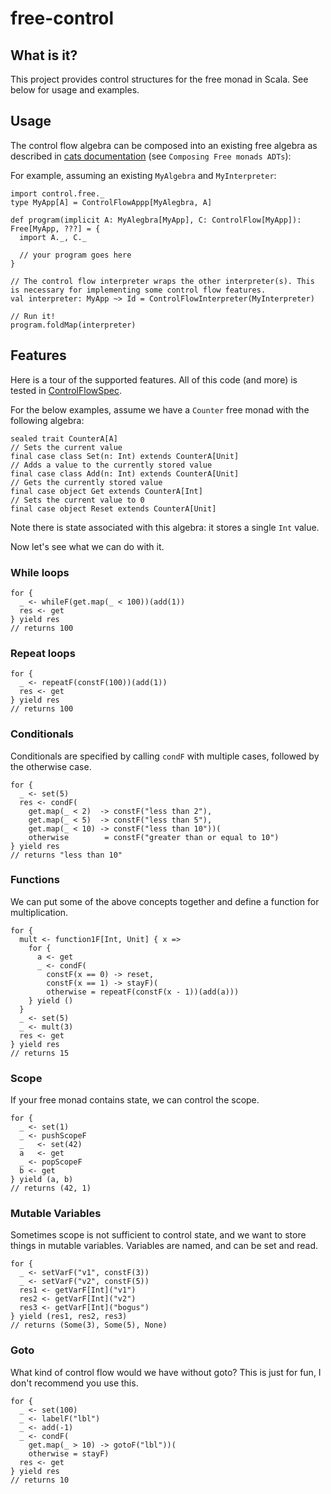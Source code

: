 # free-control

## What is it?

This project provides control structures for the free monad in Scala. See below for usage and examples.

## Usage
The control flow algebra can be composed into an existing free algebra as described in [cats documentation](http://typelevel.org/cats/datatypes/freemonad.html) (see `Composing Free monads ADTs`): 

For example, assuming an existing `MyAlgebra` and `MyInterpreter`:
```
import control.free._
type MyApp[A] = ControlFlowAppp[MyAlegbra, A]

def program(implicit A: MyAlegbra[MyApp], C: ControlFlow[MyApp]): Free[MyApp, ???] = {
  import A._, C._
  
  // your program goes here
}

// The control flow interpreter wraps the other interpreter(s). This is necessary for implementing some control flow features.
val interpreter: MyApp ~> Id = ControlFlowInterpreter(MyInterpreter)

// Run it!
program.foldMap(interpreter)

```

## Features
Here is a tour of the supported features. All of this code (and more) is tested in [ControlFlowSpec](https://github.com/rtitle/free-control/blob/master/src/test/scala/control/free/ControlFlowSpec.scala).

For the below examples, assume we have a `Counter` free monad with the following algebra:
```
sealed trait CounterA[A]
// Sets the current value
final case class Set(n: Int) extends CounterA[Unit]
// Adds a value to the currently stored value
final case class Add(n: Int) extends CounterA[Unit]
// Gets the currently stored value
final case object Get extends CounterA[Int]
// Sets the current value to 0
final case object Reset extends CounterA[Unit]
```
Note there is state associated with this algebra: it stores a single `Int` value.

Now let's see what we can do with it.

### While loops
```
for {
  _ <- whileF(get.map(_ < 100))(add(1))
  res <- get
} yield res
// returns 100
```

### Repeat loops
```
for {
  _ <- repeatF(constF(100))(add(1))
  res <- get
} yield res
// returns 100
```

### Conditionals
Conditionals are specified by calling `condF` with multiple cases, followed by the otherwise case.
```
for {
  _ <- set(5)
  res <- condF(
    get.map(_ < 2)  -> constF("less than 2"),
    get.map(_ < 5)  -> constF("less than 5"),
    get.map(_ < 10) -> constF("less than 10"))(
    otherwise        = constF("greater than or equal to 10")
} yield res
// returns "less than 10"
```

### Functions
We can put some of the above concepts together and define a function for multiplication.
```
for {
  mult <- function1F[Int, Unit] { x =>
    for {
      a <- get
      _ <- condF(
        constF(x == 0) -> reset,
        constF(x == 1) -> stayF)(
        otherwise = repeatF(constF(x - 1))(add(a)))
    } yield ()
  }
  _ <- set(5)
  _ <- mult(3)
  res <- get
} yield res
// returns 15
```

### Scope
If your free monad contains state, we can control the scope.
```
for {
  _ <- set(1)
  _ <- pushScopeF
  _   <- set(42)
  a   <- get
  _ <- popScopeF
  b <- get
} yield (a, b)
// returns (42, 1)
```

### Mutable Variables
Sometimes scope is not sufficient to control state, and we want to store things in mutable variables. Variables are named, and can be set and read.
```
for {
  _ <- setVarF("v1", constF(3))
  _ <- setVarF("v2", constF(5))
  res1 <- getVarF[Int]("v1")
  res2 <- getVarF[Int]("v2")
  res3 <- getVarF[Int]("bogus")
} yield (res1, res2, res3)
// returns (Some(3), Some(5), None)
```

### Goto
What kind of control flow would we have without goto? This is just for fun, I don't recommend you use this.
```
for {
  _ <- set(100)
  _ <- labelF("lbl")
  _ <- add(-1)
  _ <- condF(
    get.map(_ > 10) -> gotoF("lbl"))(
    otherwise = stayF)
  res <- get
} yield res
// returns 10
```
